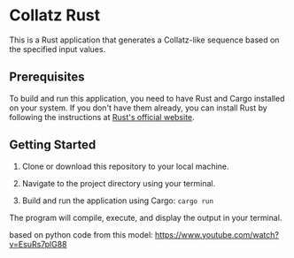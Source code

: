 # Collatz Rust

This is a Rust application that generates a Collatz-like sequence based on the specified input values.

## Prerequisites

To build and run this application, you need to have Rust and Cargo installed on your system. If you don't have them already, you can install Rust by following the instructions at [Rust's official website](https://www.rust-lang.org/learn/get-started).

## Getting Started

1. Clone or download this repository to your local machine.

2. Navigate to the project directory using your terminal.

3. Build and run the application using Cargo: `cargo run`

The program will compile, execute, and display the output in your terminal.

based on python code from this model:
https://www.youtube.com/watch?v=EsuRs7plG88
